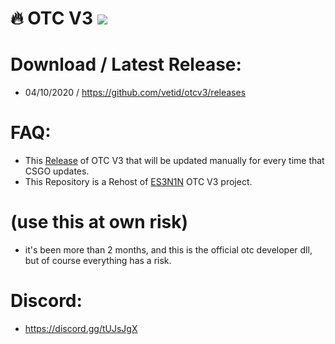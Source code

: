 # 🔥 OTC V3 ![](https://img.shields.io/badge/CSGO-WINDOWS-green)

# Download / Latest Release:
* 04/10/2020 / https://github.com/vetid/otcv3/releases

# FAQ:
* This [Release](https://github.com/vetid/otc/releases "Release") of OTC V3 that will be updated manually for every time that CSGO updates.
* This Repository is a Rehost of [ES3N1N](https://yougame.biz/threads/157931/) OTC V3 project.

# (use this at own risk)
* it's been more than 2 months, and this is the official otc developer dll, but of course everything has a risk.

# Discord:
* https://discord.gg/tUJsJgX


